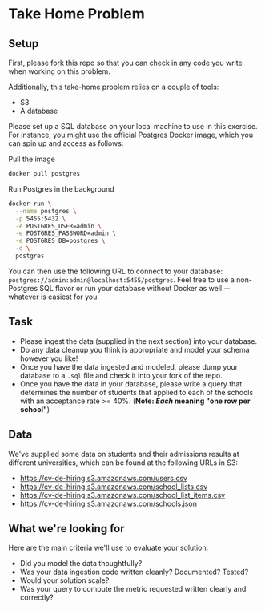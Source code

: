 # Take Home Problem

## Setup

First, please fork this repo so that you can check in any code you write when working on this problem.

Additionally, this take-home problem relies on a couple of tools:
* S3
* A database

Please set up a SQL database on your local machine to use in this exercise. For instance, you might use the official Postgres Docker image, which you can spin up and access as follows:

Pull the image
```bash
docker pull postgres
```

Run Postgres in the background
```bash
docker run \
  --name postgres \
  -p 5455:5432 \
  -e POSTGRES_USER=admin \
  -e POSTGRES_PASSWORD=admin \
  -e POSTGRES_DB=postgres \
  -d \
  postgres
```

You can then use the following URL to connect to your database: `postgres://admin:admin@localhost:5455/postgres`. Feel free to use a non-Postgres SQL flavor or run your database without Docker as well -- whatever is easiest for you.

## Task

* Please ingest the data (supplied in the next section) into your database.
* Do any data cleanup you think is appropriate and model your schema however you like!
* Once you have the data ingested and modeled, please dump your database to a `.sql` file and check it into your fork of the repo.
* Once you have the data in your database, please write a query that determines the number of students that applied to each of the schools with an acceptance rate >= 40%. (**Note: _Each_ meaning "one row per school"**)

## Data

We've supplied some data on students and their admissions results at different universities, which can be found at the following URLs in S3:

* https://cv-de-hiring.s3.amazonaws.com/users.csv
* https://cv-de-hiring.s3.amazonaws.com/school_lists.csv
* https://cv-de-hiring.s3.amazonaws.com/school_list_items.csv
* https://cv-de-hiring.s3.amazonaws.com/schools.json

## What we're looking for

Here are the main criteria we'll use to evaluate your solution:

* Did you model the data thoughtfully?
* Was your data ingestion code written cleanly? Documented? Tested?
* Would your solution scale?
* Was your query to compute the metric requested written clearly and correctly?


